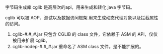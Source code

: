 字节码生成库 cglib 是高层次的api，用来生成和转化 java 字节码。

cglib 可以被 AOP、测试以及数据访问框架 用来生成动态代理对象以及拦截属性的访问。

1. cglib-#.#_#.jar 只包含 CGLIB 的 class 文件，它依赖于 ASM 的 API，仅仅被用来扩展 cglib。
2. cglib-nodep-#.#_#.jar 重命名了 ASM class 文件，是不能扩展的。